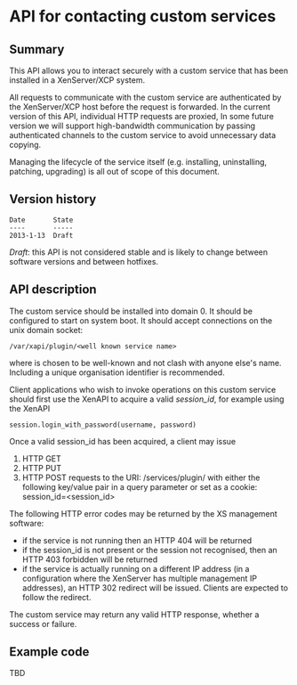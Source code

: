 API for contacting custom services
==================================

Summary
-------

This API allows you to interact securely with a custom service that has been
installed in a XenServer/XCP system.

All requests to communicate with the custom service are authenticated by
the XenServer/XCP host before the request is forwarded.
In the current version of this API, individual HTTP requests are proxied,
In some future version we will support high-bandwidth communication by
passing authenticated channels to the custom service to avoid unnecessary
data copying.

Managing the lifecycle of the service itself (e.g. installing, uninstalling,
patching, upgrading) is all out of scope of this document.

Version history
---------------

    Date       State
    ----       -----
    2013-1-13  Draft

_Draft_: this API is not considered stable and is likely to change between
software versions and between hotfixes.

API description
---------------

The custom service should be installed into domain 0. It should be configured
to start on system boot. It should accept connections on the unix domain socket:

    /var/xapi/plugin/<well known service name>

where <well known service name> is chosen to be well-known and not clash
with anyone else's name. Including a unique organisation identifier is recommended.

Client applications who wish to invoke operations on this custom service
should first use the XenAPI to acquire a valid *session_id*, for example
using the XenAPI

    session.login_with_password(username, password)

Once a valid session_id has been acquired, a client may issue
  1. HTTP GET
  2. HTTP PUT
  3. HTTP POST
requests to the URI:
    /services/plugin/<well known service name>
with either the following key/value pair in a query parameter or set as a cookie:
    session_id=<session_id>

The following HTTP error codes may be returned by the XS management software:
  * if the service is not running then an HTTP 404 will be returned
  * if the session_id is not present or the session not recognised, then an HTTP 403
    forbidden will be returned
  * if the service is actually running on a different IP address (in a configuration
    where the XenServer has multiple management IP addresses), an HTTP 302 redirect
    will be issued. Clients are expected to follow the redirect.

The custom service may return any valid HTTP response, whether a success or failure.

Example code
------------

TBD

